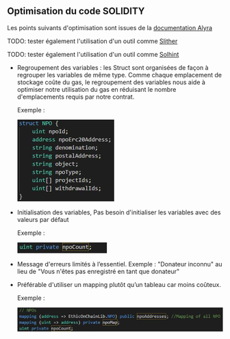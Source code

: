 ## Optimisation du code SOLIDITY
Les points suivants d'optimisation sont issues de la [documentation Alyra](https://ecole.alyra.fr/mod/page/view.php?id=899)

TODO: tester également l'utilisation d'un outil comme [Slither ](https://github.com/crytic/slither)

TODO: tester également l'utilisation d'un outil comme [Solhint ](https://github.com/protofire/solhint)

* Regroupement des variables : les Struct sont organisées de façon à regrouper les variables de même type.
  Comme chaque emplacement de stockage coûte du gas, le regroupement des variables nous aide à optimiser notre utilisation du gas en réduisant le nombre d'emplacements requis par notre contrat.
  
  Exemple : 
  
  ![Cover](./images/optimisation/Struct.JPG)

* Initialisation des variables, Pas besoin d'initialiser les variables avec des valeurs par défaut

    Exemple :
    
    ![Cover](./images/optimisation/VariableUint.JPG)

* Message d'erreurs limités à l’essentiel. Exemple : "Donateur inconnu" au lieu de "Vous n'êtes pas enregistré en tant que donateur"
  
* Préférable d'utiliser un mapping plutôt qu’un tableau car moins coûteux.

  Exemple : 
  
  ![Cover](./images/optimisation/Mapping.JPG)

  

